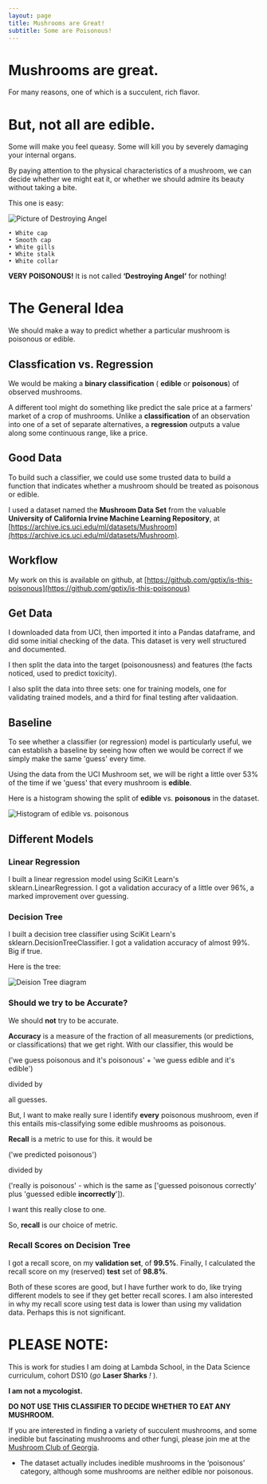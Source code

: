 ```yaml
---
layout: page
title: Mushrooms are Great!
subtitle: Some are Poisonous!
---
```

# Mushrooms are great.

For many reasons, one of which is a succulent, rich flavor.

# But, not all are edible.

Some will make you feel queasy. Some will kill you by severely damaging your internal organs.

By paying attention to the physical characteristics of a mushroom, we can decide whether we might eat it, or whether we should admire its beauty without taking a bite.

This one is easy:

![Picture of Destroying Angel](https://raw.githubusercontent.com/gptix/is-this-poisonous/master/destroying_angel.jpg)

    • White cap
    • Smooth cap
    • White gills
    • White stalk
    • White collar

**VERY POISONOUS!** It is not called **‘Destroying Angel’** for nothing!

# The General Idea

We should make a way to predict whether a particular mushroom is poisonous or edible.

## Classfication vs. Regression

We would be making a **binary classification** ( **edible** or **poisonous**) of observed mushrooms.

A different tool might do something like predict the sale price at a farmers' market of a crop of mushrooms. Unlike a **classification** of an observation into one of a set of separate alternatives, a **regression** outputs a value along some continuous range, like a price.

## Good Data

To build such a classifier, we could use some trusted data to build a function that indicates whether a mushroom should be treated as poisonous or edible.

I used a dataset named the **Mushroom Data Set** from the valuable **University of California Irvine Machine Learning Repository**, at [https://archive.ics.uci.edu/ml/datasets/Mushroom](https://archive.ics.uci.edu/ml/datasets/Mushroom).

## Workflow

My work on this is available on github, at [https://github.com/gptix/is-this-poisonous](https://github.com/gptix/is-this-poisonous)

## Get Data

I downloaded data from UCI, then imported it into a Pandas dataframe, and did some initial checking of the data.  This dataset is very well structured and documented.

I then split the data into the target (poisonousness) and features (the facts noticed, used to predict toxicity).

I also split the data into three sets: one for training models, one for validating trained models, and a third for final testing after validaation.

## Baseline

To see whether a classifier (or regression)  model is particularly useful, we can establish a baseline by seeing how often we would be correct if we simply make the same 'guess' every time.

Using the data from the UCI Mushroom set, we will be right a little over 53% of the time if we 'guess' that every mushroom is **edible**.

Here is a histogram showing the split of **edible** vs. **poisonous** in the dataset.

![Histogram of edible vs. poisonous](https://raw.githubusercontent.com/gptix/gptix.github.io/master/histogram.png)

## Different Models

### Linear Regression

I built a linear regression model using SciKit Learn's sklearn.LinearRegression. I got a validation accuracy of a little over 96%, a marked improvement over guessing.

### Decision Tree

I built a decision tree classifier using SciKit Learn's sklearn.DecisionTreeClassifier. I got a validation accuracy of almost 99%.  Big if true.

Here is the tree:

![Deision Tree diagram](https://raw.githubusercontent.com/gptix/gptix.github.io/master/tree.png)

### Should we try to be Accurate?

We should **not** try to be accurate.

**Accuracy** is a measure of the fraction of all measurements (or predictions, or classifications) that we get right. With our classifier, this would be 

('we guess poisonous and it's poisonous' + 'we guess edible and it's edible')

divided by 

all guesses.

But, I want to make really sure I identify **every** poisonous mushroom, even if this entails mis-classifying some edible mushrooms as poisonous.

**Recall** is a metric to use for this. it would be 

('we predicted poisonous') 

divided by

('really is poisonous' - which is the same as ['guessed poisonous correctly' plus 'guessed edible **incorrectly**']).

I want this really close to one.

So, **recall** is our choice of metric.

### Recall Scores on Decision Tree

I got a recall score, on my **validation set**, of **99.5%**. Finally, I calculated the recall score on my (reserved) **test** set of **98.8%**.

Both of these scores are good, but I have further work to do, like trying different models to see if they get better recall scores. I am also interested in why my recall score using test data is lower than using my validation data. Perhaps this is not significant.

# **PLEASE NOTE:** 

This is work for studies I am doing at Lambda School, in the Data Science curriculum, cohort DS10 (*go* **Laser Sharks** *!* ). 

**I am not a mycologist.**

**DO NOT USE THIS CLASSIFIER TO DECIDE WHETHER TO EAT ANY MUSHROOM.**

If you are interested in finding a variety of succulent mushrooms, and some inedible but fascinating mushrooms and other fungi, please join me at the [Mushroom Club of Georgia](http://www.gamushroomclub.org).

* The dataset actually includes inedible mushrooms in the ‘poisonous’ category, although some mushrooms are neither edible nor poisonous.
